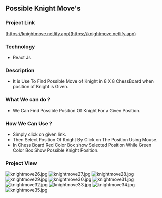 ## Possible Knight Move's

### Project Link
  [https://knightmove.netlify.app](https://knightmove.netlify.app)
  
### Technology
  
  * React Js

### Description

  * It is Use To Find Possible Move of Knight in 8 X 8 ChessBoard when position of Knight is Given.

### What We can do ?
  
  * We Can Find Possible Position Of Knight For a Given Position.
  
### How We Can Use ?

  * Simply click on given link.
  * Then Select Position Of Knight By Click on The Position Using Mouse.
  * In Chess Board Red Color Box show Selected Position While Green Color Box Show Possible Knight Position.
  
### Project View

![knightmove26.jpg](https://nitin22032002.github.io/projectiages/knightmove26.jpg)
![knightmove27.jpg](https://nitin22032002.github.io/projectiages/knightmove27.jpg)
![knightmove28.jpg](https://nitin22032002.github.io/projectiages/knightmove28.jpg)
![knightmove29.jpg](https://nitin22032002.github.io/projectiages/knightmove29.jpg)
![knightmove30.jpg](https://nitin22032002.github.io/projectiages/knightmove30.jpg)
![knightmove31.jpg](https://nitin22032002.github.io/projectiages/knightmove31.jpg)
![knightmove32.jpg](https://nitin22032002.github.io/projectiages/knightmove32.jpg)
![knightmove33.jpg](https://nitin22032002.github.io/projectiages/knightmove33.jpg)
![knightmove34.jpg](https://nitin22032002.github.io/projectiages/knightmove34.jpg)
![knightmove35.jpg](https://nitin22032002.github.io/projectiages/knightmove35.jpg)
